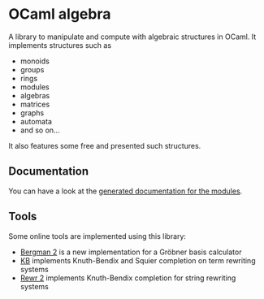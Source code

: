 OCaml algebra
=========

A library to manipulate and compute with algebraic structures in OCaml. It
implements structures such as

- monoids
- groups
- rings
- modules
- algebras
- matrices
- graphs
- automata
- and so on...

It also features some free and presented such structures.

Documentation
-------------

You can have a look at the [generated documentation for the
modules](https://smimram.github.io/ocaml-alg/alg/).

Tools
-----

Some online tools are implemented using this library:

- [Bergman 2](https://smimram.github.io/ocaml-alg/bergman/) is a new
  implementation for a Gröbner basis calculator
- [KB](https://smimram.github.io/ocaml-alg/kb/) implements Knuth-Bendix and
  Squier completion on term rewriting systems
- [Rewr 2](https://smimram.github.io/ocaml-alg/rewr2/) implements Knuth-Bendix completion for string rewriting systems
